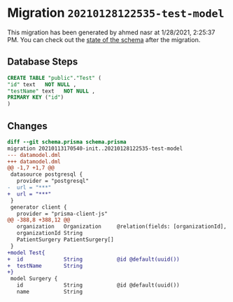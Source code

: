 # Migration `20210128122535-test-model`

This migration has been generated by ahmed nasr at 1/28/2021, 2:25:37 PM.
You can check out the [state of the schema](./schema.prisma) after the migration.

## Database Steps

```sql
CREATE TABLE "public"."Test" (
"id" text   NOT NULL ,
"testName" text   NOT NULL ,
PRIMARY KEY ("id")
)
```

## Changes

```diff
diff --git schema.prisma schema.prisma
migration 20210113170540-init..20210128122535-test-model
--- datamodel.dml
+++ datamodel.dml
@@ -1,7 +1,7 @@
 datasource postgresql {
   provider = "postgresql"
-  url = "***"
+  url = "***"
 }
 generator client {
   provider = "prisma-client-js"
@@ -388,8 +388,12 @@
   organization   Organization     @relation(fields: [organizationId], references: [id])
   organizationId String
   PatientSurgery PatientSurgery[]
 }
+model Test{
+  id             String           @id @default(uuid())
+  testName       String
+}
 model Surgery {
   id             String           @id @default(uuid())
   name           String
```


